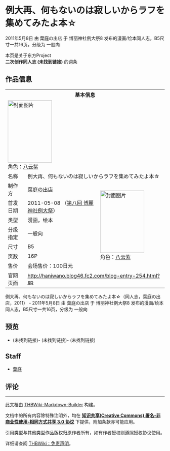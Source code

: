 # 例大再、何もないのは寂しいからラフを集めてみたよ本☆

<!-- source html: G:\repos\THBWiki-Markdown-Builder\THBWikiMarkdown\Temp\main\b\bc\ns0%3A%E4%BE%8B%E5%A4%A7%E5%86%8D%E3%80%81%E4%BD%95%E3%82%82%E3%81%AA%E3%81%84%E3%81%AE%E3%81%AF%E5%AF%82%E3%81%97%E3%81%84%E3%81%8B%E3%82%89%E3%83%A9%E3%83%95%E3%82%92%E9%9B%86%E3%82%81%E3%81%A6%E3%81%BF%E3%81%9F%E3%82%88%E6%9C%AC%E2%98%86.html -->

2011年5月8日 由 葉庭の出店 于 博丽神社例大祭8 发布的漫画/绘本同人志，B5尺寸一共16页，分级为 一般向

本页是关于东方Project  
 **二次创作同人志 (未找到链接)** 的词条

## 作品信息

<table><tbody><tr><th colspan="3">基本信息</th></tr><tr><td class="cover-artwork-mobile" colspan="2"><a href="/%E6%96%87%E4%BB%B6:%E4%BE%8B%E5%A4%A7%E5%86%8D%E3%80%81%E4%BD%95%E3%82%82%E3%81%AA%E3%81%84%E3%81%AE%E3%81%AF%E5%AF%82%E3%81%97%E3%81%84%E3%81%8B%E3%82%89%E3%83%A9%E3%83%95%E3%82%92%E9%9B%86%E3%82%81%E3%81%A6%E3%81%BF%E3%81%9F%E3%82%88%E6%9C%AC%E2%98%86%E5%B0%81%E9%9D%A2.jpg" class="image" title="封面图片"><img alt="封面图片" src="https://upload.thwiki.cc/thumb/8/87/%E4%BE%8B%E5%A4%A7%E5%86%8D%E3%80%81%E4%BD%95%E3%82%82%E3%81%AA%E3%81%84%E3%81%AE%E3%81%AF%E5%AF%82%E3%81%97%E3%81%84%E3%81%8B%E3%82%89%E3%83%A9%E3%83%95%E3%82%92%E9%9B%86%E3%82%81%E3%81%A6%E3%81%BF%E3%81%9F%E3%82%88%E6%9C%AC%E2%98%86%E5%B0%81%E9%9D%A2.jpg/139px-%E4%BE%8B%E5%A4%A7%E5%86%8D%E3%80%81%E4%BD%95%E3%82%82%E3%81%AA%E3%81%84%E3%81%AE%E3%81%AF%E5%AF%82%E3%81%97%E3%81%84%E3%81%8B%E3%82%89%E3%83%A9%E3%83%95%E3%82%92%E9%9B%86%E3%82%81%E3%81%A6%E3%81%BF%E3%81%9F%E3%82%88%E6%9C%AC%E2%98%86%E5%B0%81%E9%9D%A2.jpg" decoding="async" loading="lazy" width="139" height="196" srcset="https://upload.thwiki.cc/thumb/8/87/%E4%BE%8B%E5%A4%A7%E5%86%8D%E3%80%81%E4%BD%95%E3%82%82%E3%81%AA%E3%81%84%E3%81%AE%E3%81%AF%E5%AF%82%E3%81%97%E3%81%84%E3%81%8B%E3%82%89%E3%83%A9%E3%83%95%E3%82%92%E9%9B%86%E3%82%81%E3%81%A6%E3%81%BF%E3%81%9F%E3%82%88%E6%9C%AC%E2%98%86%E5%B0%81%E9%9D%A2.jpg/208px-%E4%BE%8B%E5%A4%A7%E5%86%8D%E3%80%81%E4%BD%95%E3%82%82%E3%81%AA%E3%81%84%E3%81%AE%E3%81%AF%E5%AF%82%E3%81%97%E3%81%84%E3%81%8B%E3%82%89%E3%83%A9%E3%83%95%E3%82%92%E9%9B%86%E3%82%81%E3%81%A6%E3%81%BF%E3%81%9F%E3%82%88%E6%9C%AC%E2%98%86%E5%B0%81%E9%9D%A2.jpg 1.5x, https://upload.thwiki.cc/thumb/8/87/%E4%BE%8B%E5%A4%A7%E5%86%8D%E3%80%81%E4%BD%95%E3%82%82%E3%81%AA%E3%81%84%E3%81%AE%E3%81%AF%E5%AF%82%E3%81%97%E3%81%84%E3%81%8B%E3%82%89%E3%83%A9%E3%83%95%E3%82%92%E9%9B%86%E3%82%81%E3%81%A6%E3%81%BF%E3%81%9F%E3%82%88%E6%9C%AC%E2%98%86%E5%B0%81%E9%9D%A2.jpg/278px-%E4%BE%8B%E5%A4%A7%E5%86%8D%E3%80%81%E4%BD%95%E3%82%82%E3%81%AA%E3%81%84%E3%81%AE%E3%81%AF%E5%AF%82%E3%81%97%E3%81%84%E3%81%8B%E3%82%89%E3%83%A9%E3%83%95%E3%82%92%E9%9B%86%E3%82%81%E3%81%A6%E3%81%BF%E3%81%9F%E3%82%88%E6%9C%AC%E2%98%86%E5%B0%81%E9%9D%A2.jpg 2x" data-file-width="638" data-file-height="900"></a><div class="cover-char">角色：<a href="./八云紫.md" title="八云紫">八云紫</a></div></td>
</tr><tr><td class="label">名称</td><td colspan="2"> 例大再、何もないのは寂しいからラフを集めてみたよ本☆ </td></tr><tr><td class="label">制作方</td><td><a href="./葉庭の出店.md" title="葉庭の出店">葉庭の出店</a></td><td class="cover-artwork" rowspan="7" style="min-width:196px;"><a href="/%E6%96%87%E4%BB%B6:%E4%BE%8B%E5%A4%A7%E5%86%8D%E3%80%81%E4%BD%95%E3%82%82%E3%81%AA%E3%81%84%E3%81%AE%E3%81%AF%E5%AF%82%E3%81%97%E3%81%84%E3%81%8B%E3%82%89%E3%83%A9%E3%83%95%E3%82%92%E9%9B%86%E3%82%81%E3%81%A6%E3%81%BF%E3%81%9F%E3%82%88%E6%9C%AC%E2%98%86%E5%B0%81%E9%9D%A2.jpg" class="image" title="封面图片"><img alt="封面图片" src="https://upload.thwiki.cc/thumb/8/87/%E4%BE%8B%E5%A4%A7%E5%86%8D%E3%80%81%E4%BD%95%E3%82%82%E3%81%AA%E3%81%84%E3%81%AE%E3%81%AF%E5%AF%82%E3%81%97%E3%81%84%E3%81%8B%E3%82%89%E3%83%A9%E3%83%95%E3%82%92%E9%9B%86%E3%82%81%E3%81%A6%E3%81%BF%E3%81%9F%E3%82%88%E6%9C%AC%E2%98%86%E5%B0%81%E9%9D%A2.jpg/139px-%E4%BE%8B%E5%A4%A7%E5%86%8D%E3%80%81%E4%BD%95%E3%82%82%E3%81%AA%E3%81%84%E3%81%AE%E3%81%AF%E5%AF%82%E3%81%97%E3%81%84%E3%81%8B%E3%82%89%E3%83%A9%E3%83%95%E3%82%92%E9%9B%86%E3%82%81%E3%81%A6%E3%81%BF%E3%81%9F%E3%82%88%E6%9C%AC%E2%98%86%E5%B0%81%E9%9D%A2.jpg" decoding="async" loading="lazy" width="139" height="196" srcset="https://upload.thwiki.cc/thumb/8/87/%E4%BE%8B%E5%A4%A7%E5%86%8D%E3%80%81%E4%BD%95%E3%82%82%E3%81%AA%E3%81%84%E3%81%AE%E3%81%AF%E5%AF%82%E3%81%97%E3%81%84%E3%81%8B%E3%82%89%E3%83%A9%E3%83%95%E3%82%92%E9%9B%86%E3%82%81%E3%81%A6%E3%81%BF%E3%81%9F%E3%82%88%E6%9C%AC%E2%98%86%E5%B0%81%E9%9D%A2.jpg/208px-%E4%BE%8B%E5%A4%A7%E5%86%8D%E3%80%81%E4%BD%95%E3%82%82%E3%81%AA%E3%81%84%E3%81%AE%E3%81%AF%E5%AF%82%E3%81%97%E3%81%84%E3%81%8B%E3%82%89%E3%83%A9%E3%83%95%E3%82%92%E9%9B%86%E3%82%81%E3%81%A6%E3%81%BF%E3%81%9F%E3%82%88%E6%9C%AC%E2%98%86%E5%B0%81%E9%9D%A2.jpg 1.5x, https://upload.thwiki.cc/thumb/8/87/%E4%BE%8B%E5%A4%A7%E5%86%8D%E3%80%81%E4%BD%95%E3%82%82%E3%81%AA%E3%81%84%E3%81%AE%E3%81%AF%E5%AF%82%E3%81%97%E3%81%84%E3%81%8B%E3%82%89%E3%83%A9%E3%83%95%E3%82%92%E9%9B%86%E3%82%81%E3%81%A6%E3%81%BF%E3%81%9F%E3%82%88%E6%9C%AC%E2%98%86%E5%B0%81%E9%9D%A2.jpg/278px-%E4%BE%8B%E5%A4%A7%E5%86%8D%E3%80%81%E4%BD%95%E3%82%82%E3%81%AA%E3%81%84%E3%81%AE%E3%81%AF%E5%AF%82%E3%81%97%E3%81%84%E3%81%8B%E3%82%89%E3%83%A9%E3%83%95%E3%82%92%E9%9B%86%E3%82%81%E3%81%A6%E3%81%BF%E3%81%9F%E3%82%88%E6%9C%AC%E2%98%86%E5%B0%81%E9%9D%A2.jpg 2x" data-file-width="638" data-file-height="900"></a><div class="cover-char">角色：<a href="./八云紫.md" title="八云紫">八云紫</a></div></td>
</tr><tr><td class="label">首发日期</td><td>2011-05-08&#160;（<a href="/展会作品列表?e=%E5%8D%9A%E4%B8%BD%E7%A5%9E%E7%A4%BE%E4%BE%8B%E5%A4%A7%E7%A5%AD%238">第八回 博麗神社例大祭</a>）</td></tr><tr><td class="label">类型</td><td>漫画，绘本</td></tr><tr><td class="label">分级指定</td><td>一般向</td></tr><tr><td class="label">尺寸</td><td>B5</td></tr><tr><td class="label">页数</td><td>16P</td></tr><tr><td class="label">售价</td><td>会场售价：100日元</td></tr>
<tr><td class="label">官网页面</td><td colspan="2"><a rel="nofollow" class="external free" href="http://haniwano.blog46.fc2.com/blog-entry-254.html?sp">http://haniwano.blog46.fc2.com/blog-entry-254.html?sp</a></td></tr></tbody></table>

例大再、何もないのは寂しいからラフを集めてみたよ本☆（同人志，葉庭の出店，2011） - 2011年5月8日 由 葉庭の出店 于 博丽神社例大祭8 发布的漫画/绘本同人志，B5尺寸一共16页，分级为 一般向

## 预览
-  (未找到链接)-  (未找到链接)-  (未找到链接)


## Staff
- [葉庭](./葉庭.md)


## 评论




---

此文档由 [THBWiki-Markdown-Builder](https://github.com/Delsin-Yu/THBWiki-Markdown-Builder) 构建。

文档中的所有内容除特殊注明外，均在 [**知识共享(Creative Commons) 署名-非商业性使用-相同方式共享 3.0 协议**](https://creativecommons.org/licenses/by-sa/3.0/deed.zh-hans) 下提供，附加条款亦可能应用。

引用类型与其他类型作品版权归原作者所有，如有作者授权则遵照授权协议使用。

详细请查阅 [THBWiki：免责声明](https://thbwiki.cc/THBWiki:%E5%85%8D%E8%B4%A3%E5%A3%B0%E6%98%8E)。

